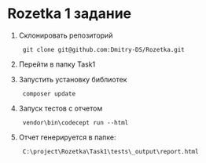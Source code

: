 # Rozetka 1 задание


1. Склонировать репозиторий

        git clone git@github.com:Dmitry-DS/Rozetka.git

2. Перейти в папку Task1
3. Запустить установку библиотек

        composer update

4. Запуск тестов с отчетом

        vendor\bin\codecept run --html 
        
5. Отчет генерируется в папке:

        C:\project\Rozetka\Task1\tests\_output\report.html
